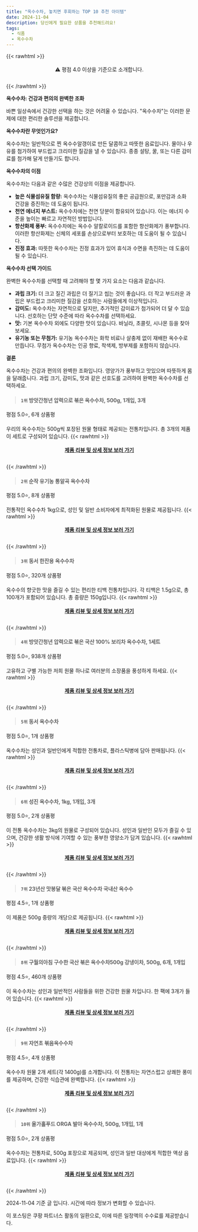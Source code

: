 ```yaml
---
title: "옥수수차, 놓치면 후회하는 TOP 10 추천 아이템"
date: 2024-11-04
description: 당신에게 필요한 상품을 추천해드려요!
tags:
  - 식품
  - 옥수수차
---
```

{{< rawhtml >}}<div class="toc" style="text-align: center; height: 50px; line-height: 2;">  <p>⚠️ 평점 4.0 이상을 기준으로 소개합니다.<br></p></div> {{< /rawhtml >}}

**옥수수차: 건강과 편의의 완벽한 조화**

바쁜 일상속에서 건강한 선택을 하는 것은 어려울 수 있습니다. "옥수수차"는 이러한 문제에 대한 편리한 솔루션을 제공합니다.

**옥수수차란 무엇인가요?**

옥수수차는 일반적으로 찐 옥수수알갱이로 만든 달콤하고 따뜻한 음료입니다. 물이나 우유를 첨가하여 부드럽고 크리미한 질감을 낼 수 있습니다. 종종 설탕, 꿀, 또는 다른 감미료를 첨가해 달게 만들기도 합니다.

**옥수수차의 이점**

옥수수차는 다음과 같은 수많은 건강상의 이점을 제공합니다.

* **높은 식물섬유질 함량:** 옥수수차는 식물섬유질의 좋은 공급원으로, 포만감과 소화 건강을 증진하는 데 도움이 됩니다.
* **천연 에너지 부스트:** 옥수수차에는 천연 당분이 함유되어 있습니다. 이는 에너지 수준을 높이는 빠르고 자연적인 방법입니다.
* **항산화제 풍부:** 옥수수차에는 옥수수 알칼로이드를 포함한 항산화제가 풍부합니다. 이러한 항산화제는 신체의 세포를 손상으로부터 보호하는 데 도움이 될 수 있습니다.
* **진정 효과:** 따뜻한 옥수수차는 진정 효과가 있어 휴식과 수면을 촉진하는 데 도움이 될 수 있습니다.

**옥수수차 선택 가이드**

완벽한 옥수수차를 선택할 때 고려해야 할 몇 가지 요소는 다음과 같습니다.

* **과립 크기:** 더 크고 질긴 과립은 더 질기고 씹는 것이 좋습니다. 더 작고 부드러운 과립은 부드럽고 크리미한 질감을 선호하는 사람들에게 이상적입니다.
* **감미도:** 옥수수차는 자연적으로 달지만, 추가적인 감미료가 첨가되어 더 달 수 있습니다. 선호하는 단맛 수준에 따라 옥수수차를 선택하세요.
* **맛:** 기본 옥수수차 외에도 다양한 맛이 있습니다. 바닐라, 초콜릿, 시나몬 등을 찾아보세요.
* **유기농 또는 무첨가:** 유기농 옥수수차는 화학 비료나 살충제 없이 재배한 옥수수로 만듭니다. 무첨가 옥수수차는 인공 향료, 착색제, 방부제를 포함하지 않습니다.

**결론**

옥수수차는 건강과 편의의 완벽한 조화입니다. 영양가가 풍부하고 맛있으며 따뜻하게 몸을 달래줍니다. 과립 크기, 감미도, 맛과 같은 선호도를 고려하여 완벽한 옥수수차를 선택하세요.


>#### `1위` 방앗간청년 압력으로 볶은 옥수수차, 500g, 1개입, 3개
평점 5.0⭐, 6개 상품평

우리의 옥수수차는 500g씩 포장된 원물 형태로 제공되는 전통차입니다. 총 3개의 제품이 세트로 구성되어 있습니다.
{{< rawhtml >}}<div class="toc" style="text-align: center; height: 50px; line-height: 2;"><p><b><a href="https://link.coupang.com/re/AFFSDP?lptag=AF5033054&pageKey=8174949787&itemId=16301656531&vendorItemId=83493986969&traceid=V0-153-7bb88dc740670f4f&clickBeacon=7e469be0-9aa6-11ef-bd0f-9e8f7737456f%7E3&requestid=20241104211534481205268912&token=31850C%7CMIXED">제품 리뷰 및 상세 정보 보러 가기</a></b><br></p> </div>{{< /rawhtml >}}

>#### `2위` 순작 유기농 통알곡 옥수수차
평점 5.0⭐, 8개 상품평

전통적인 옥수수차 1kg으로, 성인 및 일반 소비자에게 최적화된 원물로 제공됩니다.
{{< rawhtml >}}<div class="toc" style="text-align: center; height: 50px; line-height: 2;"><p><b><a href="https://link.coupang.com/re/AFFSDP?lptag=AF5033054&pageKey=7415900205&itemId=19225573896&vendorItemId=3010808117&traceid=V0-153-033db84b6761a800&requestid=20241104211534481205268912&token=31850C%7CMIXED">제품 리뷰 및 상세 정보 보러 가기</a></b><br></p> </div>{{< /rawhtml >}}

>#### `3위` 동서 한잔용 옥수수차
평점 5.0⭐, 320개 상품평

옥수수의 향긋한 맛을 즐길 수 있는 편리한 티백 전통차입니다. 각 티백은 1.5g으로, 총 100개가 포함되어 있습니다. 총 중량은 150g입니다.
{{< rawhtml >}}<div class="toc" style="text-align: center; height: 50px; line-height: 2;"><p><b><a href="https://link.coupang.com/re/AFFSDP?lptag=AF5033054&pageKey=7908134396&itemId=21692845682&vendorItemId=88742586923&traceid=V0-153-6094d0e1a1c6b1fe&requestid=20241104211534481205268912&token=31850C%7CMIXED">제품 리뷰 및 상세 정보 보러 가기</a></b><br></p> </div>{{< /rawhtml >}}

>#### `4위` 방앗간청년 압력으로 볶은 국산 100% 보리차 옥수수차, 1세트
평점 5.0⭐, 938개 상품평

고유하고 구별 가능한 저희 원물 하나로 여러분의 소장품을 풍성하게 하세요.
{{< rawhtml >}}<div class="toc" style="text-align: center; height: 50px; line-height: 2;"><p><b><a href="https://link.coupang.com/re/AFFSDP?lptag=AF5033054&pageKey=7143879322&itemId=17945343460&vendorItemId=85103142916&traceid=V0-153-72cb538dbec6eee5&clickBeacon=7e469be0-9aa6-11ef-9c72-bb69815de3f7%7E3&requestid=20241104211534481205268912&token=31850C%7CMIXED">제품 리뷰 및 상세 정보 보러 가기</a></b><br></p> </div>{{< /rawhtml >}}

>#### `5위` 동서 옥수수차
평점 5.0⭐, 1개 상품평

옥수수차는 성인과 일반인에게 적합한 전통차로, 플라스틱병에 담아 판매됩니다.
{{< rawhtml >}}<div class="toc" style="text-align: center; height: 50px; line-height: 2;"><p><b><a href="https://link.coupang.com/re/AFFSDP?lptag=AF5033054&pageKey=1162842160&itemId=2139616563&vendorItemId=70138019547&traceid=V0-153-9398288c8ec72067&requestid=20241104211534481205268912&token=31850C%7CMIXED">제품 리뷰 및 상세 정보 보러 가기</a></b><br></p> </div>{{< /rawhtml >}}

>#### `6위` 성진 옥수수차, 1kg, 1개입, 3개
평점 5.0⭐, 2개 상품평

이 전통 옥수수차는 3kg의 원물로 구성되어 있습니다. 성인과 일반인 모두가 즐길 수 있으며, 건강한 생활 방식에 기여할 수 있는 풍부한 영양소가 담겨 있습니다.
{{< rawhtml >}}<div class="toc" style="text-align: center; height: 50px; line-height: 2;"><p><b><a href="https://link.coupang.com/re/AFFSDP?lptag=AF5033054&pageKey=1365210915&itemId=2397143980&vendorItemId=70392219224&traceid=V0-153-36e32c8b27dd6058&clickBeacon=7e469be0-9aa6-11ef-9452-22f2197dcc14%7E3&requestid=20241104211534481205268912&token=31850C%7CMIXED">제품 리뷰 및 상세 정보 보러 가기</a></b><br></p> </div>{{< /rawhtml >}}

>#### `7위` 23년산 맛봉달 볶은 국산 옥수수차 국내산 옥수수
평점 4.5⭐, 1개 상품평

이 제품은 500g 중량의 개당으로 제공됩니다.
{{< rawhtml >}}<div class="toc" style="text-align: center; height: 50px; line-height: 2;"><p><b><a href="https://link.coupang.com/re/AFFSDP?lptag=AF5033054&pageKey=7429821524&itemId=19294306968&vendorItemId=70413485706&traceid=V0-153-e9154b6063855c06&requestid=20241104211534481205268912&token=31850C%7CMIXED">제품 리뷰 및 상세 정보 보러 가기</a></b><br></p> </div>{{< /rawhtml >}}

>#### `8위` 구월의아침 구수한 국산 볶은 옥수수차500g 강냉이차, 500g, 6개, 1개입
평점 4.5⭐, 460개 상품평

이 옥수수차는 성인과 일반적인 사람들을 위한 건강한 원물 차입니다. 한 팩에 3개가 들어 있습니다.
{{< rawhtml >}}<div class="toc" style="text-align: center; height: 50px; line-height: 2;"><p><b><a href="https://link.coupang.com/re/AFFSDP?lptag=AF5033054&pageKey=6446260002&itemId=16854998755&vendorItemId=84033905432&traceid=V0-153-44b2f4b17739a9ad&clickBeacon=7e469be0-9aa6-11ef-b8aa-f5355df4732b%7E3&requestid=20241104211534481205268912&token=31850C%7CMIXED">제품 리뷰 및 상세 정보 보러 가기</a></b><br></p> </div>{{< /rawhtml >}}

>#### `9위` 자연초 볶음옥수수차
평점 4.5⭐, 4개 상품평

옥수수차 원물 2개 세트(각 1400g)를 소개합니다. 이 전통차는 자연스럽고 상쾌한 풍미를 제공하며, 건강한 식습관에 완벽합니다.
{{< rawhtml >}}<div class="toc" style="text-align: center; height: 50px; line-height: 2;"><p><b><a href="https://link.coupang.com/re/AFFSDP?lptag=AF5033054&pageKey=8288689542&itemId=17568744013&vendorItemId=71680719089&traceid=V0-153-833bd41404ac9be7&requestid=20241104211534481205268912&token=31850C%7CMIXED">제품 리뷰 및 상세 정보 보러 가기</a></b><br></p> </div>{{< /rawhtml >}}

>#### `10위` 올가홀푸드 ORGA 발아 옥수수차, 500g, 1개입, 1개
평점 5.0⭐, 2개 상품평

옥수수차는 전통차로, 500g 포장으로 제공되며, 성인과 일반 대상에게 적합한 액상 음료입니다.
{{< rawhtml >}}<div class="toc" style="text-align: center; height: 50px; line-height: 2;"><p><b><a href="https://link.coupang.com/re/AFFSDP?lptag=AF5033054&pageKey=19304236&itemId=77441848&vendorItemId=3130599273&traceid=V0-153-a2e3c08096000a9e&clickBeacon=7e469be0-9aa6-11ef-bcbf-4318c5954ab2%7E3&requestid=20241104211534481205268912&token=31850C%7CMIXED">제품 리뷰 및 상세 정보 보러 가기</a></b><br></p> </div>{{< /rawhtml >}}


2024-11-04 기준 글 입니다.
시간에 따라 정보가 변화할 수 있습니다.

이 포스팅은 쿠팡 파트너스 활동의 일환으로, 이에 따른 일정액의 수수료를 제공받습니다.